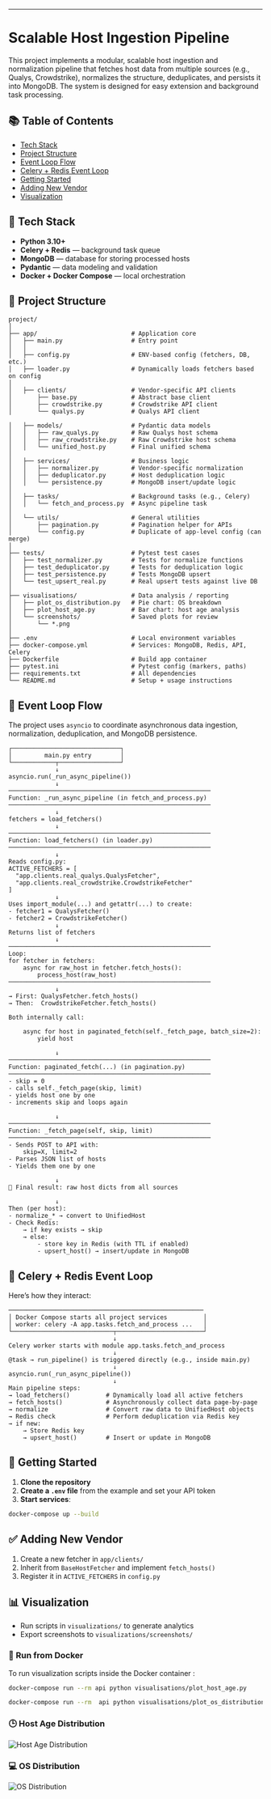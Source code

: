 
---

# Scalable Host Ingestion Pipeline

This project implements a modular, scalable host ingestion and normalization pipeline that fetches host data from multiple sources (e.g., Qualys, Crowdstrike), normalizes the structure, deduplicates, and persists it into MongoDB. 
The system is designed for easy extension and background task processing.


## 📚 Table of Contents

- [Tech Stack](#-tech-stack)
- [Project Structure](#-project-structure)
- [Event Loop Flow](#-event-loop-flow)
- [Celery + Redis Event Loop](#-celery--redis-event-loop)
- [Getting Started](#-getting-started)
- [Adding New Vendor](#-adding-new-vendor)
- [Visualization](#-visualization)

## 🔧 Tech Stack

* **Python 3.10+**
* **Celery + Redis** — background task queue
* **MongoDB** — database for storing processed hosts
* **Pydantic** — data modeling and validation
* **Docker + Docker Compose** — local orchestration

## 📁 Project Structure

```
project/
│
├── app/                          # Application core
│   ├── main.py                   # Entry point
│   │
│   ├── config.py                 # ENV-based config (fetchers, DB, etc.)
│   ├── loader.py                 # Dynamically loads fetchers based on config
│
│   ├── clients/                  # Vendor-specific API clients
│       ├── base.py               # Abstract base client
│       ├── crowdstrike.py        # Crowdstrike API client
│       └── qualys.py             # Qualys API client

│   ├── models/                   # Pydantic data models
│   │   ├── raw_qualys.py         # Raw Qualys host schema
│   │   ├── raw_crowdstrike.py    # Raw Crowdstrike host schema
│   │   └── unified_host.py       # Final unified schema
│
│   ├── services/                 # Business logic
│   │   ├── normalizer.py         # Vendor-specific normalization
│   │   ├── deduplicator.py       # Host deduplication logic
│   │   └── persistence.py        # MongoDB insert/update logic
│
│   ├── tasks/                    # Background tasks (e.g., Celery)
│   │   └── fetch_and_process.py  # Async pipeline task
│
│   └── utils/                    # General utilities
│       ├── pagination.py         # Pagination helper for APIs
│       └── config.py             # Duplicate of app-level config (can merge)
│
├── tests/                        # Pytest test cases
│   ├── test_normalizer.py        # Tests for normalize functions
│   ├── test_deduplicator.py      # Tests for deduplication logic
│   ├── test_persistence.py       # Tests MongoDB upsert
│   └── test_upsert_real.py       # Real upsert tests against live DB
│
├── visualisations/               # Data analysis / reporting
│   ├── plot_os_distribution.py   # Pie chart: OS breakdown
│   ├── plot_host_age.py          # Bar chart: host age analysis
│   └── screenshots/              # Saved plots for review
│       └── *.png
│
├── .env                          # Local environment variables
├── docker-compose.yml            # Services: MongoDB, Redis, API, Celery
├── Dockerfile                    # Build app container
├── pytest.ini                    # Pytest config (markers, paths)
├── requirements.txt              # All dependencies
└── README.md                     # Setup + usage instructions
```

## 🔁 Event Loop Flow

The project uses `asyncio` to coordinate asynchronous data ingestion, normalization, deduplication, and MongoDB persistence.

```text
┌──────────────────────────────┐
│         main.py entry        │
└────────────┬─────────────────┘
             ↓
asyncio.run(_run_async_pipeline())
             ↓
────────────────────────────────────────────────────────
Function: _run_async_pipeline (in fetch_and_process.py)
────────────────────────────────────────────────────────
             ↓
fetchers = load_fetchers()
             ↓
────────────────────────────────────────────────────────
Function: load_fetchers() (in loader.py)
────────────────────────────────────────────────────────
             ↓
Reads config.py:
ACTIVE_FETCHERS = [
  "app.clients.real_qualys.QualysFetcher",
  "app.clients.real_crowdstrike.CrowdstrikeFetcher"
]
             ↓
Uses import_module(...) and getattr(...) to create:
- fetcher1 = QualysFetcher()
- fetcher2 = CrowdstrikeFetcher()
             ↓
Returns list of fetchers
             ↓
────────────────────────────────────────────────────────
Loop:
for fetcher in fetchers:
    async for raw_host in fetcher.fetch_hosts():
        process_host(raw_host)
────────────────────────────────────────────────────────
             ↓
→ First: QualysFetcher.fetch_hosts()
→ Then:  CrowdstrikeFetcher.fetch_hosts()

Both internally call:

    async for host in paginated_fetch(self._fetch_page, batch_size=2):
        yield host

             ↓
────────────────────────────────────────────────────────
Function: paginated_fetch(...) (in pagination.py)
────────────────────────────────────────────────────────
- skip = 0
- calls self._fetch_page(skip, limit)
- yields host one by one
- increments skip and loops again

             ↓
────────────────────────────────────────────────────────
Function: _fetch_page(self, skip, limit)
────────────────────────────────────────────────────────
- Sends POST to API with:
    skip=X, limit=2
- Parses JSON list of hosts
- Yields them one by one

             ↓
🎯 Final result: raw host dicts from all sources

             ↓
Then (per host):
- normalize_* → convert to UnifiedHost
- Check Redis:
    → if key exists → skip
    → else:
        - store key in Redis (with TTL if enabled)
        - upsert_host() → insert/update in MongoDB

```

## 🔄 Celery + Redis Event Loop

Here’s how they interact:

```text
──────────────────────────────────────────────────────
│ Docker Compose starts all project services          │
│ worker: celery -A app.tasks.fetch_and_process ...   │
└────────────────────────────┬────────────────────────┘
                             ↓
Celery worker starts with module app.tasks.fetch_and_process
                             ↓
@task → run_pipeline() is triggered directly (e.g., inside main.py)
                             ↓
asyncio.run(_run_async_pipeline())
                             ↓
Main pipeline steps:
→ load_fetchers()          # Dynamically load all active fetchers
→ fetch_hosts()            # Asynchronously collect data page-by-page
→ normalize                # Convert raw data to UnifiedHost objects
→ Redis check              # Perform deduplication via Redis key
→ if new:
    → Store Redis key
    → upsert_host()        # Insert or update in MongoDB

```
## 🚀 Getting Started

1. **Clone the repository**
2. **Create a `.env` file** from the example and set your API token
3. **Start services**:

```bash
docker-compose up --build
```


## ✅ Adding New Vendor

1. Create a new fetcher in `app/clients/`
2. Inherit from `BaseHostFetcher` and implement `fetch_hosts()`
3. Register it in `ACTIVE_FETCHERS` in `config.py`

## 📊 Visualization

* Run scripts in `visualizations/` to generate analytics
* Export screenshots to `visualizations/screenshots/`

### 🐳 Run from Docker

To run visualization scripts inside the Docker container :

```bash
docker-compose run --rm api python visualisations/plot_host_age.py
```

```bash
docker-compose run --rm  api python visualisations/plot_os_distribution.py
```


### 🕒 Host Age Distribution

![Host Age Distribution](visualisations/screenshots/host_age_chart.png)

### 💻 OS Distribution

![OS Distribution](visualisations/screenshots/os_distribution.png)

